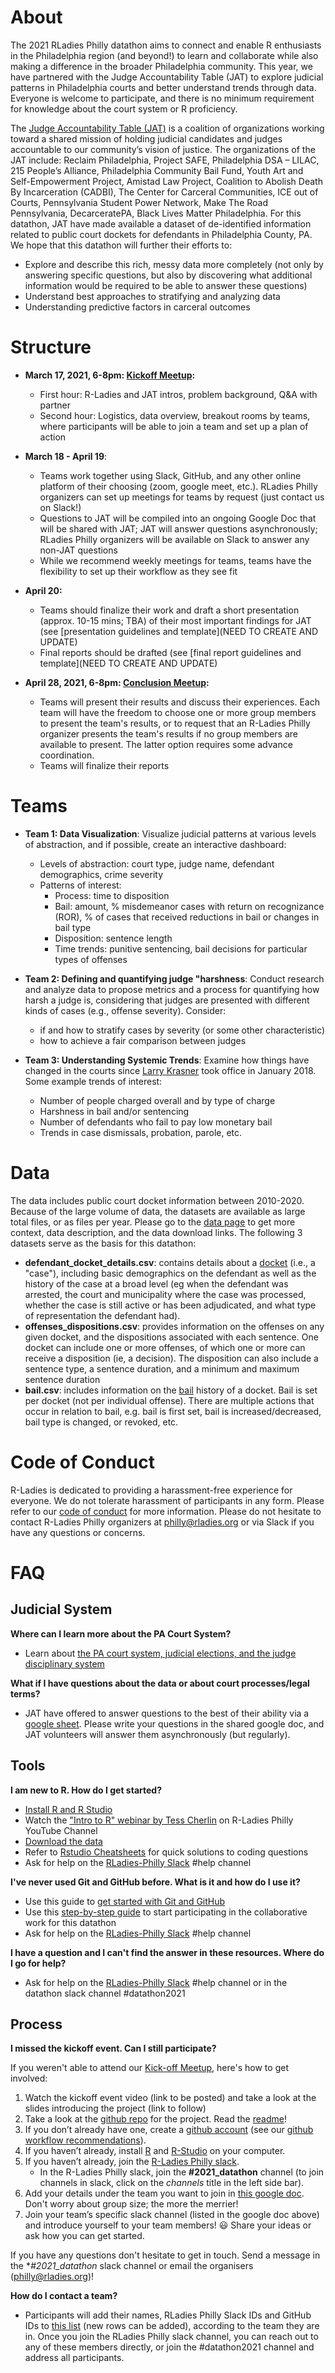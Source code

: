 # About 

The 2021 RLadies Philly datathon aims to connect and enable R enthusiasts in the Philadelphia region (and beyond!) to learn and collaborate while also making a difference in the broader Philadelphia community. This year, we have partnered with the Judge Accountability Table (JAT) to explore judicial patterns in Philadelphia courts and better understand trends through data. Everyone is welcome to participate, and there is no minimum requirement for knowledge about the court system or R proficiency.  

The [Judge Accountability Table (JAT)](https://judgeaccountabilitytable.org/) is a coalition of organizations working toward a shared mission of holding judicial candidates and judges accountable to our community’s vision of justice. The organizations of the JAT include: Reclaim Philadelphia, Project SAFE, Philadelphia DSA – LILAC, 215 People’s Alliance, Philadelphia Community Bail Fund, Youth Art and Self-Empowerment Project, Amistad Law Project, Coalition to Abolish Death By Incarceration (CADBI), The Center for Carceral Communities, ICE out of Courts, Pennsylvania Student Power Network, Make The Road Pennsylvania, DecarceratePA, Black Lives Matter Philadelphia. For this datathon, JAT have made available a dataset of de-identified information related to public court dockets for defendants in Philadelphia County, PA. We hope that this datathon will further their efforts to:

- Explore and describe this rich, messy data more completely (not only by answering specific questions, but also by discovering what additional information would be required to be able to answer these questions)
- Understand best approaches to stratifying and analyzing data
- Understanding predictive factors in carceral outcomes

# Structure

- **March 17, 2021, 6-8pm: [Kickoff Meetup](https://www.meetup.com/rladies-philly/events/276365040/):** 
    - First hour: R-Ladies and JAT intros, problem background, Q&A with partner
    - Second hour:  Logistics, data overview, breakout rooms by teams, where participants will be able to join a team and set up a plan of action

- **March 18 - April 19**: 
    - Teams work together using Slack, GitHub, and any other online platform of their choosing (zoom, google meet, etc.). RLadies Philly organizers can set up meetings for teams by request (just contact us on Slack!)
    - Questions to JAT will be compiled into an ongoing Google Doc that will be shared with JAT; JAT will answer questions asynchronously; RLadies Philly organizers will be available on Slack to answer any non-JAT questions
    - While we recommend weekly meetings for teams, teams have the flexibility to set up their workflow as they see fit

 - **April 20:** 
     - Teams should finalize their work and draft a short presentation (approx. 10-15 mins; TBA) of their most important findings for JAT (see [presentation guidelines and template](NEED TO CREATE AND UPDATE)
     - Final reports should be drafted (see [final report guidelines and template](NEED TO CREATE AND UPDATE)

- **April 28, 2021, 6-8pm: [Conclusion Meetup](https://www.meetup.com/rladies-philly/events/276365054/):** 
    - Teams will present their results and discuss their experiences. Each team will have the freedom to choose one or more group members to present the team's results, or to request that an R-Ladies Philly organizer presents the team's results if no group members are available to present. The latter option requires some advance coordination.
    - Teams will finalize their reports

# Teams

- **Team 1: Data Visualization**: Visualize judicial patterns at various levels of abstraction, and if possible, create an interactive dashboard:
    - Levels of abstraction: court type, judge name, defendant demographics, crime severity
    - Patterns of interest: 
        - Process: time to disposition 
        - Bail: amount, % misdemeanor cases with return on recognizance (ROR), % of cases that received reductions in bail or changes in bail type
        - Disposition: sentence length
        - Time trends: punitive sentencing, bail decisions for particular types of offenses


- **Team 2: Defining and quantifying judge "harshness**: Conduct research and analyze data to propose metrics and a process for quantifying how harsh a judge is, considering that judges are presented with different kinds of cases (e.g., offense severity). Consider:
    - if and how to stratify cases by severity (or some other characteristic)
    - how to achieve a fair comparison between judges


- **Team 3: Understanding Systemic Trends**: Examine how things have changed in the courts since [Larry Krasner](https://en.wikipedia.org/wiki/Larry_Krasner) took office in January 2018. Some example trends of interest:
    - Number of people charged overall and by type of charge
    - Harshness in bail and/or sentencing
    - Number of defendants who fail to pay low monetary bail
    - Trends in case dismissals, probation, parole, etc.

# Data

The data includes public court docket information between 2010-2020. Because of the large volume of data, the datasets are available as large total files, or as files per year. Please go to the [data page](https://github.com/rladiesPHL/2021_datathon/blob/main/data/data_description.md) to get more context, data description, and the data download links. The following 3 datasets serve as the basis for this datathon:

- **defendant_docket_details.csv**: contains details about a [docket](#docket) (i.e., a "case"), including basic demographics on the defendant as well as the history of the case at a broad level (eg when the defendant was arrested, the court and municipality where the case was processed, whether the case is still active or has been adjudicated, and what type of representation the defendant had). 
- **offenses_dispositions.csv**: provides information on the offenses on any given docket, and the dispositions associated with each sentence. One docket can include one or more offenses, of which one or more can receive a disposition (ie, a decision). The disposition can also include a sentence type, a sentence duration, and a minimum and maximum sentence duration
- **bail.csv**: includes information on the [bail](#bail) history of a docket. Bail is set per docket (not per individual offense). There are multiple actions that occur in relation to bail, e.g. bail is first set, bail is increased/decreased, bail type is changed, or revoked, etc. 


# Code of Conduct

R-Ladies is dedicated to providing a harassment-free experience for everyone. We do not tolerate harassment of participants in any form. Please refer to our [code of conduct](https://github.com/rladies/starter-kit/wiki/Code-of-Conduct) for more information. Please do not hesitate to contact R-Ladies Philly organizers at philly@rladies.org or via Slack if you have any questions or concerns. 

# FAQ

## Judicial System

**Where can I learn more about the PA Court System?**

- Learn about [the PA court system, judicial elections, and the judge disciplinary system](https://docs.google.com/presentation/d/1t05PTMmmt31qIkAIigQJDdabs7eaA-JULlhYkBDNfAo/edit#slide=id.p)

**What if I have questions about the data or about court processes/legal terms?**

- JAT have offered to answer questions to the best of their ability via a [google sheet](https://docs.google.com/document/d/1UdI0oRUrbXchwpvy8b0CZcKv_3rgBV0YUF1cUix2lyo/edit). Please write your questions in the shared google doc, and JAT volunteers will answer them asynchronously (but regularly). 

## Tools

**I am new to R. How do I get started?**

- [Install R and R Studio](https://rstudio-education.github.io/hopr/starting.html)
- Watch the ["Intro to R" webinar by Tess Cherlin](https://youtu.be/80VIvZZegY8?t=1297) on R-Ladies Philly YouTube Channel
- [Download the data](https://github.com/rladiesPHL/2021_datathon/blob/main/data/data_links.md)
- Refer to [Rstudio Cheatsheets](https://rstudio.com/resources/cheatsheets/) for quick solutions to coding questions
- Ask for help on the [RLadies-Philly Slack](https://bit.ly/join-rladies-slack-2020) #help channel

**I've never used Git and GitHub before. What is it and how do I use it?**

- Use this guide to [get started with Git and GitHub](https://happygitwithr.com/index.html)
- Use this [step-by-step guide](https://docs.google.com/document/d/1vF7uWo2ITXcifyNoLd8ZTJdNPx0Pd4eXXrdkKVfbAkY/edit) to start participating in the collaborative work for this datathon 
- Ask for help on the [RLadies-Philly Slack](https://bit.ly/join-rladies-slack-2020) #help channel

**I have a question and I can't find the answer in these resources. Where do I go for help?**

- Ask for help on the [RLadies-Philly Slack](https://bit.ly/join-rladies-slack-2020) #help channel or in the datathon slack channel #datathon2021

## Process

**I missed the kickoff event. Can I still participate?**

If you weren't able to attend our [Kick-off Meetup](https://www.meetup.com/rladies-philly/events/276365040/), here's how to get involved:

1. Watch the kickoff event video (link to be posted) and take a look at the slides introducing the project (link to follow)
2. Take a look at the [github repo](https://github.com/rladiesPHL/2021_datathon) for the project. Read the [readme](README.md)!
3. If you don’t already have one, create a [github account](https://github.com/join) (see our [github workflow recommendations](https://docs.google.com/document/d/1vF7uWo2ITXcifyNoLd8ZTJdNPx0Pd4eXXrdkKVfbAkY/edit?usp=sharing)).
4. If you haven’t already, install [R](https://www.r-project.org/) and [R-Studio](https://www.rstudio.com/products/rstudio/download/#download) on your computer.
5. If you haven’t already, join the [R-Ladies Philly slack](https://join.slack.com/t/rladies-philly/shared_invite/zt-92p8xec5-XOHRmHtmhYQRaVqmrshCcA).
    + In the R-Ladies Philly slack, join the **#2021_datathon** channel (to join channels in slack, click on the *channels* title in the left side bar).
6. Add your details under the team you want to join in [this google doc](https://docs.google.com/document/d/1U6tHOrF_ikBtdFJSj0aT9yfp9jnFqZYIsxcgKBOH9qU/edit?usp=sharing). Don't worry about group size; the more the merrier!
7. Join your team’s specific slack channel (listed in the google doc above) and introduce yourself to your team members! :smiley: Share your ideas or ask how you can get started.

If you have any questions don't hesitate to get in touch. Send a message in the **#2021_datathon* slack channel or email the organisers (philly@rladies.org)!

**How do I contact a team?**

- Participants will add their names, RLadies Philly Slack IDs and GitHub IDs to [this list](https://docs.google.com/document/d/1U6tHOrF_ikBtdFJSj0aT9yfp9jnFqZYIsxcgKBOH9qU/edit?usp=sharing) (new rows can be added), according to the team they are in. Once you join the RLadies Philly slack channel, you can reach out to any of these members directly, or join the #datathon2021 channel and address all participants.  

